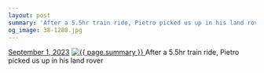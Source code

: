 ```yaml
---
layout: post
summary: 'After a 5.5hr train ride, Pietro picked us up in his land rover'
og_image: 38-1280.jpg
---
```


<p>
  <time>
    <a href="/38">September 1, 2023</a>
  </time>
  <a href="/38">
    <img src="{{ site.assets_url }}/38-640.jpg" srcset="{{ site.assets_url }}/38-320.jpg 320w, {{ site.assets_url }}/38-640.jpg 640w, {{ site.assets_url }}/38-960.jpg 960w, {{ site.assets_url }}/38-1280.jpg 1280w" sizes="(min-width: 700px) 50vw, calc(100vw - 2rem)" alt="{{ page.summary }}" />
  </a>
  <span>After a 5.5hr train ride, Pietro picked us up in his land rover</span>
</p>

